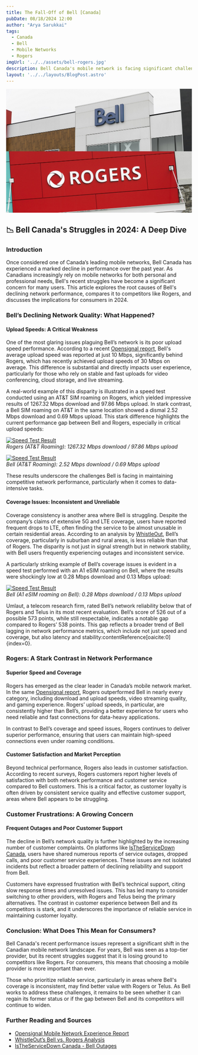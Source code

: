 ```yaml
---
title: The Fall-Off of Bell [Canada]
pubDate: 08/18/2024 12:00
author: "Arya Sarukkai"
tags:
  - Canada
  - Bell
  - Mobile Networks
  - Rogers
imgUrl: '../../assets/bell-rogers.jpg'
description: Bell Canada's mobile network is facing significant challenges in 2024. This detailed article explores the reasons behind its declining performance, with a close comparison to Rogers and what it means for Canadian consumers.
layout: '../../layouts/BlogPost.astro'
---
```


![Bell Canada vs. Rogers](../../assets/bell-rogers.jpg)

## 📉 Bell Canada's Struggles in 2024: A Deep Dive

### Introduction

Once considered one of Canada’s leading mobile networks, Bell Canada has experienced a marked decline in performance over the past year. As Canadians increasingly rely on mobile networks for both personal and professional needs, Bell's recent struggles have become a significant concern for many users. This article explores the root causes of Bell's declining network performance, compares it to competitors like Rogers, and discusses the implications for consumers in 2024.

### Bell’s Declining Network Quality: What Happened?

#### Upload Speeds: A Critical Weakness

One of the most glaring issues plaguing Bell’s network is its poor upload speed performance. According to a recent [Opensignal report](https://www.opensignal.com), Bell's average upload speed was reported at just 10 Mbps, significantly behind Rogers, which has recently achieved upload speeds of 30 Mbps on average. This difference is substantial and directly impacts user experience, particularly for those who rely on stable and fast uploads for video conferencing, cloud storage, and live streaming.

A real-world example of this disparity is illustrated in a speed test conducted using an AT&T SIM roaming on Rogers, which yielded impressive results of 1267.32 Mbps download and 97.86 Mbps upload. In stark contrast, a Bell SIM roaming on AT&T in the same location showed a dismal 2.52 Mbps download and 0.69 Mbps upload. This stark difference highlights the current performance gap between Bell and Rogers, especially in critical upload speeds:

[![Speed Test Result](https://www.speedtest.net/result/i/5756320596.png)](https://www.speedtest.net/result/i/5756320596)  
*Rogers (AT&T Roaming): 1267.32 Mbps download / 97.86 Mbps upload*

[![Speed Test Result](https://www.speedtest.net/result/i/5724594689.png)](https://www.speedtest.net/result/i/5724594689)  
*Bell (AT&T Roaming): 2.52 Mbps download / 0.69 Mbps upload*

These results underscore the challenges Bell is facing in maintaining competitive network performance, particularly when it comes to data-intensive tasks.

#### Coverage Issues: Inconsistent and Unreliable

Coverage consistency is another area where Bell is struggling. Despite the company’s claims of extensive 5G and LTE coverage, users have reported frequent drops to LTE, often finding the service to be almost unusable in certain residential areas. According to an analysis by [WhistleOut](https://www.whistleout.ca), Bell’s coverage, particularly in suburban and rural areas, is less reliable than that of Rogers. The disparity is not just in signal strength but in network stability, with Bell users frequently experiencing outages and inconsistent service.

A particularly striking example of Bell’s coverage issues is evident in a speed test performed with an A1 eSIM roaming on Bell, where the results were shockingly low at 0.28 Mbps download and 0.13 Mbps upload:

[![Speed Test Result](https://www.speedtest.net/result/i/5752026422.png)](https://www.speedtest.net/result/i/5752026422)  
*Bell (A1 eSIM roaming on Bell): 0.28 Mbps download / 0.13 Mbps upload*

Umlaut, a telecom research firm, rated Bell’s network reliability below that of Rogers and Telus in its most recent evaluation. Bell’s score of 526 out of a possible 573 points, while still respectable, indicates a notable gap compared to Rogers’ 538 points. This gap reflects a broader trend of Bell lagging in network performance metrics, which include not just speed and coverage, but also latency and stability&#8203;:contentReference[oaicite:0]{index=0}.

### Rogers: A Stark Contrast in Network Performance

#### Superior Speed and Coverage

Rogers has emerged as the clear leader in Canada’s mobile network market. In the same [Opensignal report](https://www.opensignal.com), Rogers outperformed Bell in nearly every category, including download and upload speeds, video streaming quality, and gaming experience. Rogers’ upload speeds, in particular, are consistently higher than Bell’s, providing a better experience for users who need reliable and fast connections for data-heavy applications.

In contrast to Bell’s coverage and speed issues, Rogers continues to deliver superior performance, ensuring that users can maintain high-speed connections even under roaming conditions.

#### Customer Satisfaction and Market Perception

Beyond technical performance, Rogers also leads in customer satisfaction. According to recent surveys, Rogers customers report higher levels of satisfaction with both network performance and customer service compared to Bell customers. This is a critical factor, as customer loyalty is often driven by consistent service quality and effective customer support, areas where Bell appears to be struggling.

### Customer Frustrations: A Growing Concern

#### Frequent Outages and Poor Customer Support

The decline in Bell’s network quality is further highlighted by the increasing number of customer complaints. On platforms like [IsTheServiceDown Canada](https://istheservicedowncanada.com), users have shared numerous reports of service outages, dropped calls, and poor customer service experiences. These issues are not isolated incidents but reflect a broader pattern of declining reliability and support from Bell.

Customers have expressed frustration with Bell’s technical support, citing slow response times and unresolved issues. This has led many to consider switching to other providers, with Rogers and Telus being the primary alternatives. The contrast in customer experience between Bell and its competitors is stark, and it underscores the importance of reliable service in maintaining customer loyalty.

### Conclusion: What Does This Mean for Consumers?

Bell Canada's recent performance issues represent a significant shift in the Canadian mobile network landscape. For years, Bell was seen as a top-tier provider, but its recent struggles suggest that it is losing ground to competitors like Rogers. For consumers, this means that choosing a mobile provider is more important than ever.

Those who prioritize reliable service, particularly in areas where Bell's coverage is inconsistent, may find better value with Rogers or Telus. As Bell works to address these challenges, it remains to be seen whether it can regain its former status or if the gap between Bell and its competitors will continue to widen.

### Further Reading and Sources

- [Opensignal Mobile Network Experience Report](https://www.opensignal.com)
- [WhistleOut’s Bell vs. Rogers Analysis](https://www.whistleout.ca)
- [IsTheServiceDown Canada - Bell Outages](https://istheservicedowncanada.com)